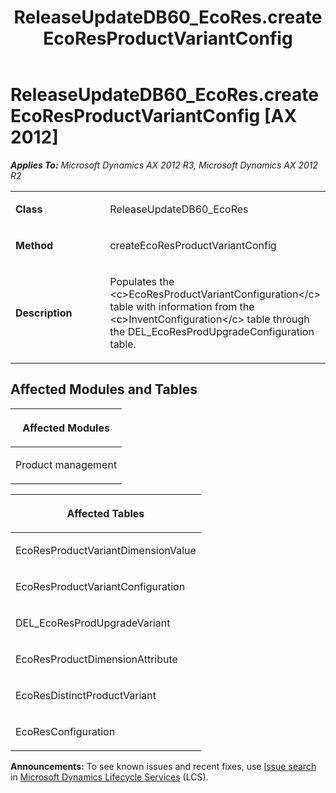 ﻿---
title: ReleaseUpdateDB60_EcoRes.createEcoResProductVariantConfig
TOCTitle: ReleaseUpdateDB60_EcoRes.createEcoResProductVariantConfig
ms:assetid: fcf94b25-c190-7513-0371-eff84dff25c1
ms:mtpsurl: https://msdn.microsoft.com/en-us/library/JJ720121(v=AX.60)
ms:contentKeyID: 49712426
ms.date: 05/18/2015
mtps_version: v=AX.60
---

# ReleaseUpdateDB60\_EcoRes.createEcoResProductVariantConfig [AX 2012]


_**Applies To:** Microsoft Dynamics AX 2012 R3, Microsoft Dynamics AX 2012 R2_

<table>
<colgroup>
<col style="width: 50%" />
<col style="width: 50%" />
</colgroup>
<tbody>
<tr class="odd">
<td><p><strong>Class</strong></p></td>
<td><p>ReleaseUpdateDB60_EcoRes</p></td>
</tr>
<tr class="even">
<td><p><strong>Method</strong></p></td>
<td><p>createEcoResProductVariantConfig</p></td>
</tr>
<tr class="odd">
<td><p><strong>Description</strong></p></td>
<td><p>Populates the &lt;c&gt;EcoResProductVariantConfiguration&lt;/c&gt; table with information from the &lt;c&gt;InventConfiguration&lt;/c&gt; table through the DEL_EcoResProdUpgradeConfiguration table.</p></td>
</tr>
</tbody>
</table>


## Affected Modules and Tables

<table>
<colgroup>
<col style="width: 100%" />
</colgroup>
<thead>
<tr class="header">
<th><p>Affected Modules</p></th>
</tr>
</thead>
<tbody>
<tr class="odd">
<td><p>Product management</p></td>
</tr>
</tbody>
</table>


<table>
<colgroup>
<col style="width: 100%" />
</colgroup>
<thead>
<tr class="header">
<th><p>Affected Tables</p></th>
</tr>
</thead>
<tbody>
<tr class="odd">
<td><p>EcoResProductVariantDimensionValue</p></td>
</tr>
<tr class="even">
<td><p>EcoResProductVariantConfiguration</p></td>
</tr>
<tr class="odd">
<td><p>DEL_EcoResProdUpgradeVariant</p></td>
</tr>
<tr class="even">
<td><p>EcoResProductDimensionAttribute</p></td>
</tr>
<tr class="odd">
<td><p>EcoResDistinctProductVariant</p></td>
</tr>
<tr class="even">
<td><p>EcoResConfiguration</p></td>
</tr>
</tbody>
</table>

  
**Announcements:** To see known issues and recent fixes, use [Issue search](http://go.microsoft.com/fwlink/?linkid=389258) in [Microsoft Dynamics Lifecycle Services](http://go.microsoft.com/fwlink/?linkid=306505) (LCS).

